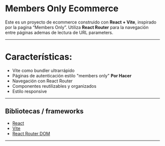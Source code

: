# Members Only Ecommerce

Este es un proyecto de ecommerce construido con **React + Vite**, inspirado por la pagina “Members Only”. Utiliza **React Router** para la navegación entre páginas ademas de lectura de URL parameters.

---

# Características:

- Vite como bundler ultrarrápido
- Páginas de autenticación estilo "members only" **Por Hacer**
- Navegación con React Router
- Componentes reutilizables y organizados
- Estilo responsive

---

## Bibliotecas / frameworks

- [React](https://reactjs.org/)
- [Vite](https://vitejs.dev/)
- [React Router DOM](https://reactrouter.com/)

---


